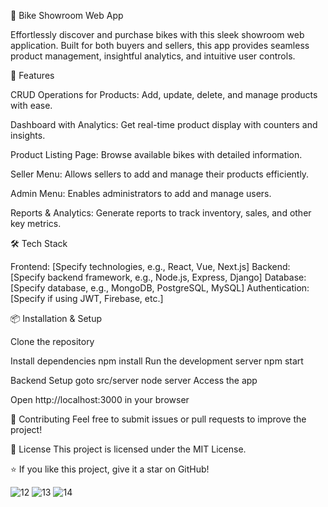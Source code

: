 🚴 Bike Showroom Web App

Effortlessly discover and purchase bikes with this sleek showroom web application. Built for both buyers and sellers, this app provides seamless product management, insightful analytics, and intuitive user controls.

🚀 Features

CRUD Operations for Products: Add, update, delete, and manage products with ease.

Dashboard with Analytics: Get real-time product display with counters and insights.

Product Listing Page: Browse available bikes with detailed information.

Seller Menu: Allows sellers to add and manage their products efficiently.

Admin Menu: Enables administrators to add and manage users.

Reports & Analytics: Generate reports to track inventory, sales, and other key metrics.

🛠️ Tech Stack

Frontend: [Specify technologies, e.g., React, Vue, Next.js]
Backend: [Specify backend framework, e.g., Node.js, Express, Django]
Database: [Specify database, e.g., MongoDB, PostgreSQL, MySQL]
Authentication: [Specify if using JWT, Firebase, etc.]

📦 Installation & Setup

Clone the repository

Install dependencies
npm install
Run the development server
npm start

Backend Setup
goto src/server
node server
Access the app

Open http://localhost:3000 in your browser

🤝 Contributing
Feel free to submit issues or pull requests to improve the project!

📜 License
This project is licensed under the MIT License.

⭐ If you like this project, give it a star on GitHub!

![12](https://github.com/Yahya123-hub/Bike-Showroom-Web-Application/assets/114072734/a5bd0e94-2816-4c25-96bf-726bccf6a31b)
![13](https://github.com/Yahya123-hub/Bike-Showroom-Web-Application/assets/114072734/49aaf793-db08-4939-9dd7-3fd6206252be)
![14](https://github.com/Yahya123-hub/Bike-Showroom-Web-Application/assets/114072734/40e4fc7b-ec02-4bee-bd7c-9470637a8541)
